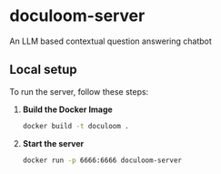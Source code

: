 # doculoom-server

An LLM based contextual question answering chatbot

## Local setup

To run the server, follow these steps:

1. **Build the Docker Image**

   ```bash
   docker build -t doculoom .
   ```
   
2. **Start the server**

   ```bash
   docker run -p 6666:6666 doculoom-server

